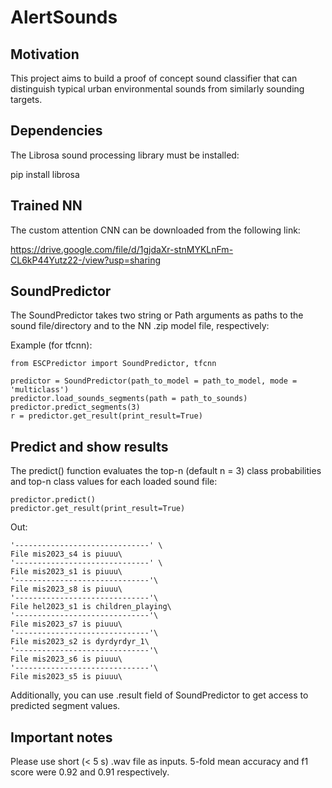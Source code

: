 # AlertSounds

## Motivation
This project aims to build a proof of concept sound classifier that can distinguish typical urban environmental sounds from similarly sounding targets.

## Dependencies

The Librosa sound processing library must be installed:

pip install librosa

## Trained NN

The custom attention CNN can be downloaded from the following link:

https://drive.google.com/file/d/1gjdaXr-stnMYKLnFm-CL6kP44Yutz22-/view?usp=sharing

## SoundPredictor

The SoundPredictor takes two string or Path arguments as paths to the sound file/directory and to the NN .zip model file, respectively:

Example (for tfcnn):
```
from ESCPredictor import SoundPredictor, tfcnn

predictor = SoundPredictor(path_to_model = path_to_model, mode = 'multiclass')
predictor.load_sounds_segments(path = path_to_sounds)
predictor.predict_segments(3)
r = predictor.get_result(print_result=True)

```

## Predict and show results

The predict() function evaluates the top-n (default n = 3) class probabilities and top-n class values for each loaded sound file:

```
predictor.predict()
predictor.get_result(print_result=True)
```

Out:
```
'------------------------------' \
File mis2023_s4 is piuuu\
'------------------------------' \
File mis2023_s1 is piuuu\
'------------------------------'\
File mis2023_s8 is piuuu\
'------------------------------'\
File hel2023_s1 is children_playing\
'------------------------------'\
File mis2023_s7 is piuuu\
'------------------------------'\
File mis2023_s2 is dyrdyrdyr_1\
'------------------------------'\
File mis2023_s6 is piuuu\
'------------------------------'\
File mis2023_s5 is piuuu\

```

Additionally, you can use .result field of SoundPredictor to get access to predicted segment values.  

## Important notes

Please use short (< 5 s) .wav file as inputs. 5-fold mean accuracy and f1 score were 0.92 and 0.91 respectively.
